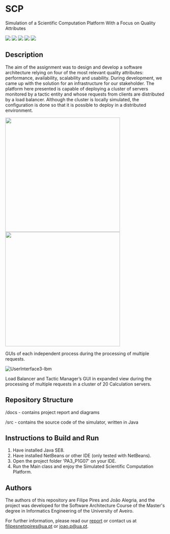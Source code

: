 # SCP
Simulation of a Scientific Computation Platform With a Focus on Quality Attributes

![](https://img.shields.io/badge/Academical%20Project-Yes-success)
![](https://img.shields.io/badge/License-Free%20To%20Use-green)
![](https://img.shields.io/badge/Made%20With-Java-red)
![](https://img.shields.io/badge/Made%20With-Kafka-red)
![](https://img.shields.io/badge/Maintained-No-red)

## Description

The aim of the assignment was to design and develop a software architecture relying on four of the most relevant quality attributes: performance, availability, scalability and usability.
During development, we came up with the solution for an infrastructure for our stakeholder.
The platform here presented is capable of deploying a cluster of servers monitored by a tactic entity and whose requests from clients are distributed by a load balancer.
Although the cluster is locally simulated, the configuration is done so that it is possible to deploy in a distributed environment.

<p float="left">
  <img src="https://github.com/FilipePires98/SCP/blob/master/docs/img/C_active.png" width="360px">
  <img src="https://github.com/FilipePires98/SCP/blob/master/docs/img/S_active.png" width="360px">
</p>

GUIs of each independent process during the processing of multiple requests.

![UserInterface3-lbm](https://github.com/FilipePires98/SCP/blob/master/docs/img/LBM_large.png)

Load Balancer and Tactic Manager’s GUI in expanded view during the processing of multiple requests in a cluster of 20 Calculation servers.

## Repository Structure

/docs - contains project report and diagrams

/src - contains the source code of the simulator, written in Java

## Instructions to Build and Run

1. Have installed Java SE8.
2. Have installed NetBeans or other IDE (only tested with NetBeans).
3. Open the project folder 'PA3_P1G07' on your IDE.
4. Run the Main class and enjoy the Simulated Scientific Computation Platform.

## Authors

The authors of this repository are Filipe Pires and João Alegria, and the project was developed for the Software Architecture Course of the Master's degree in Informatics Engineering of the University of Aveiro.

For further information, please read our [report](https://github.com/FilipePires98/SCP/blob/master/docs/report.pdf) or contact us at filipesnetopires@ua.pt or joao.p@ua.pt.
